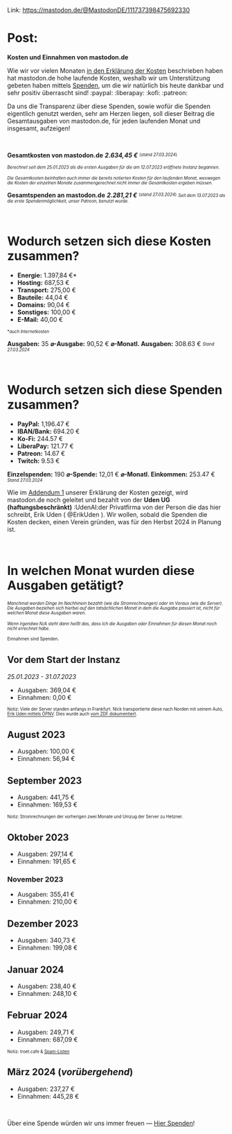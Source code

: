 Link: https://mastodon.de/@MastodonDE/111737398475692330


Post:
=======================================
**Kosten und Einnahmen von mastodon.de**

Wie wir vor vielen Monaten [in den Erklärung der Kosten](https://mastodon.de/@MastodonDE/110810936592028856) beschrieben haben hat mastodon.de hohe laufende Kosten, weshalb wir um Unterstützung gebeten haben mittels [Spenden](https://mastodon.de/@MastodonDE/111080741382091815), um die wir natürlich bis heute dankbar und sehr positiv überrascht sind! :paypal:​ :liberapay:​ :kofi:​ :patreon:​

Da uns die Transparenz über diese Spenden, sowie wofür die Spenden eigentlich genutzt werden, sehr am Herzen liegen, soll dieser Beitrag die Gesamtausgaben von mastodon.de, für jeden laufenden Monat und insgesamt, aufzeigen!

<br/>

**Gesamtkosten von mastodon.de**
***2.634,45 €*** <sup><sub>(*stand 27.03.2024*)</sub></sup> 

<sup><sub>*Berechnet seit dem 25.01.2023 als die ersten Ausgaben für die am 12.07.2023 eröffnete Instanz begannen.*</sub></sup>

<sup><sub>*Die Gesamtkosten beinhalten auch immer die bereits notierten Kosten für den laufenden Monat, weswegen die Kosten der einzelnen Monate zusammengerechnet nicht immer die Gesamtkosten ergeben müssen.*</sub></sup>


**Gesamtspenden an mastodon.de** 
***2.281,21 €*** <sup><sub>(*stand 27.03.2024*)</sub></sup> 
<sub><sup>*Seit dem 13.07.2023 als die erste Spendenmöglichkeit, unser Patreon, benutzt wurde.*</sup></sub>

<br/>

# Wodurch setzen sich diese Kosten zusammen?

- **Energie:**  1.397,84 €*
- **Hosting:**  687,53 €
- **Transport:**  275,00 €
- **Bauteile:** 44,04 €
- **Domains:**  90,04 €
- **Sonstiges:** 100,00 €
- **E-Mail:**  40,00 €

<sup><sub>**auch Internetkosten*</sub></sup>

**Ausgaben:** 35
**⌀-Ausgabe:** 90,52 €
**⌀-Monatl. Ausgaben:** 308.63 €
<sub><sup>*Stand 27.03.2024*<sup><sub>

<br/>

# Wodurch setzen sich diese Spenden zusammen?
- **PayPal:**  1,196.47 €
- **IBAN/Bank:** 694.20 €
- **Ko-Fi:** 244.57 €
- **LiberaPay:** 121.77 €
- **Patreon:** 14.67 €
- **Twitch:** 9.53 €

**Einzelspenden:** 190
**⌀-Spende:**  12,01 €
**⌀-Monatl. Einkommen:**  253.47 €
<sub><sup>*Stand 27.03.2024*<sup><sub>


Wie im [Addendum 1](https://mastodon.de/@MastodonDE/110810973395362754) unserer Erklärung der Kosten gezeigt, wird mastodon.de noch geleitet und bezahlt von der **Uden UG (haftungsbeschränkt)** :UdenAI:​ der Privatfirma von der Person die das hier schreibt, Erik Uden ( @ErikUden ). Wir wollen, sobald die Spenden die Kosten decken, einen Verein gründen, was für den Herbst 2024 in Planung ist. 

<br/>

# In welchen Monat wurden diese Ausgaben getätigt?
<sub><sup>*Manchmal werden Dinge im Nachhinein bezahlt (wie die Stromrechnungen) oder im Voraus (wie die Server). Die Ausgaben beziehen sich hierbei auf den tatsächlichen Monat in dem die Ausgabe passiert ist, nicht für welchen Monat diese Ausgaben waren.*</sub></sup>

<sub><sup>*Wenn irgendwo N/A steht dann heißt das, dass Ich die Ausgaben oder Einnahmen für diesen Monat noch nicht errechnet habe.*</sub></sup>

<sup><sub>Einnahmen sind Spenden.</sub></sup>

## Vor dem Start der Instanz
*25.01.2023 - 31.07.2023*
- Ausgaben: 369,04 €
- Einnahmen: 0,00 €

<sub><sup>Notiz: Viele der Server standen anfangs in Frankfurt. Nick transportierte diese nach Norden mit seinem Auto, [Erik Uden mittels ÖPNV](https://social.uden.ai/objects/bdf30ee7-cc88-4239-b499-6eae8786a68e). Dies wurde auch [vom ZDF dokumentiert](https://youtu.be/mtj4G0CCH1s&t=446).</sub></sup>

## August 2023
- Ausgaben: 100,00 €
- Einnahmen: 56,94 €

## September 2023
- Ausgaben: 441,75 €
- Einnahmen: 169,53 €

<sub><sup>Notiz: Stromrechnungen der vorherigen zwei Monate und Umzug der Server zu Hetzner.</sub></sup>

## Oktober 2023
- Ausgaben: 297,14 €
- Einnahmen: 191,65 €

### November 2023
- Ausgaben: 355,41 €
- Einnahmen: 210,00 €

## Dezember 2023
- Ausgaben: 340,73 €
- Einnahmen:  199,08 €

## Januar 2024
- Ausgaben: 238,40 € 
- Einnahmen:  248,10 €

## Februar 2024
- Ausgaben:  249,71 €
- Einnahmen:  687,09 €

<sub><sup>Notiz: troet.cafe & [Spam-Listen](https://mastodon.de/@ErikUden/111940301222380638)</sub></sup>

## März 2024 (*vorübergehend*)
- Ausgaben:  237,27 €
- Einnahmen: 445,28 €

<br/>

Über eine Spende würden wir uns immer freuen — [Hier Spenden](https://mastodon.de/@MastodonDE/111080741382091815)!